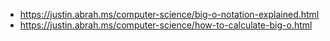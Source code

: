 
* https://justin.abrah.ms/computer-science/big-o-notation-explained.html
* https://justin.abrah.ms/computer-science/how-to-calculate-big-o.html
